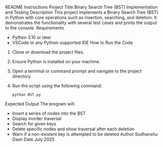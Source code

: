 README Instructions
Project Title
Binary Search Tree (BST) Implementation and Testing
Description
This project implements a Binary Search Tree (BST) in Python with core operations such as insertion, searching, and deletion. It demonstrates the functionality with several test cases and prints the output to the console.
Requirements
- Python 3.10 or later
- VSCode or any Python-supported IDE
How to Run the Code
1. Clone or download the project files.
2. Ensure Python is installed on your machine.
3. Open a terminal or command prompt and navigate to the project directory.
4. Run the script using the following command:

   ```
   python BST.py
   ```
Expected Output
The program will:
- Insert a series of nodes into the BST
- Display inorder traversal
- Search for given keys
- Delete specific nodes and show traversal after each deletion
- Warn if a non-existent key is attempted to be deleted
Author
Sudhanshu Dash
Date
July 2025
